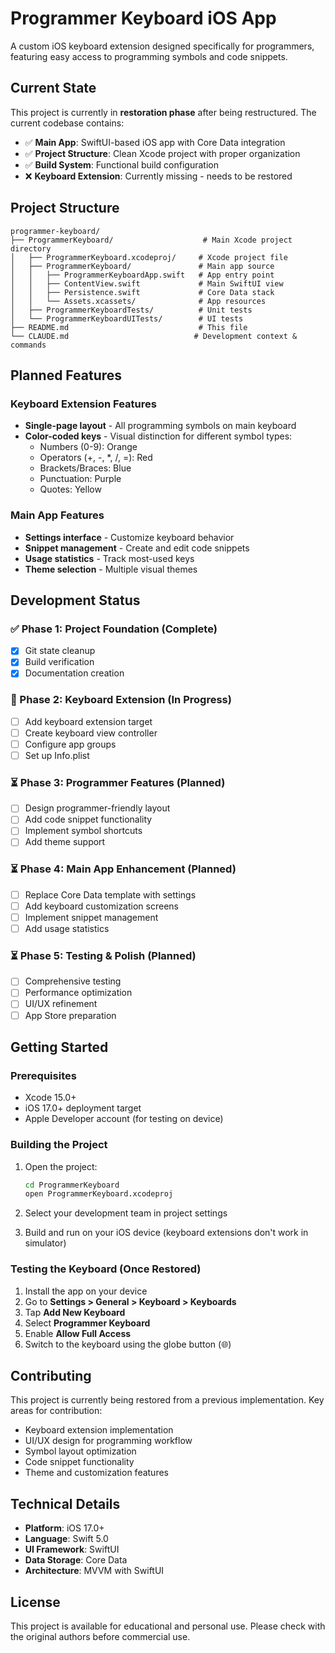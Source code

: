# Programmer Keyboard iOS App

A custom iOS keyboard extension designed specifically for programmers, featuring easy access to programming symbols and code snippets.

## Current State

This project is currently in **restoration phase** after being restructured. The current codebase contains:

- ✅ **Main App**: SwiftUI-based iOS app with Core Data integration
- ✅ **Project Structure**: Clean Xcode project with proper organization  
- ✅ **Build System**: Functional build configuration
- ❌ **Keyboard Extension**: Currently missing - needs to be restored

## Project Structure

```
programmer-keyboard/
├── ProgrammerKeyboard/                    # Main Xcode project directory
│   ├── ProgrammerKeyboard.xcodeproj/     # Xcode project file
│   ├── ProgrammerKeyboard/               # Main app source
│   │   ├── ProgrammerKeyboardApp.swift   # App entry point
│   │   ├── ContentView.swift             # Main SwiftUI view
│   │   ├── Persistence.swift             # Core Data stack
│   │   └── Assets.xcassets/              # App resources
│   ├── ProgrammerKeyboardTests/          # Unit tests
│   └── ProgrammerKeyboardUITests/        # UI tests
├── README.md                             # This file
└── CLAUDE.md                            # Development context & commands
```

## Planned Features

### Keyboard Extension Features
- **Single-page layout** - All programming symbols on main keyboard
- **Color-coded keys** - Visual distinction for different symbol types:
  - Numbers (0-9): Orange
  - Operators (+, -, *, /, =): Red
  - Brackets/Braces: Blue
  - Punctuation: Purple
  - Quotes: Yellow

### Main App Features
- **Settings interface** - Customize keyboard behavior
- **Snippet management** - Create and edit code snippets
- **Usage statistics** - Track most-used keys
- **Theme selection** - Multiple visual themes

## Development Status

### ✅ Phase 1: Project Foundation (Complete)
- [x] Git state cleanup
- [x] Build verification
- [x] Documentation creation

### 🚧 Phase 2: Keyboard Extension (In Progress) 
- [ ] Add keyboard extension target
- [ ] Create keyboard view controller
- [ ] Configure app groups
- [ ] Set up Info.plist

### ⏳ Phase 3: Programmer Features (Planned)
- [ ] Design programmer-friendly layout
- [ ] Add code snippet functionality  
- [ ] Implement symbol shortcuts
- [ ] Add theme support

### ⏳ Phase 4: Main App Enhancement (Planned)
- [ ] Replace Core Data template with settings
- [ ] Add keyboard customization screens
- [ ] Implement snippet management
- [ ] Add usage statistics

### ⏳ Phase 5: Testing & Polish (Planned)
- [ ] Comprehensive testing
- [ ] Performance optimization
- [ ] UI/UX refinement
- [ ] App Store preparation

## Getting Started

### Prerequisites
- Xcode 15.0+
- iOS 17.0+ deployment target
- Apple Developer account (for testing on device)

### Building the Project

1. Open the project:
   ```bash
   cd ProgrammerKeyboard
   open ProgrammerKeyboard.xcodeproj
   ```

2. Select your development team in project settings

3. Build and run on your iOS device (keyboard extensions don't work in simulator)

### Testing the Keyboard (Once Restored)
1. Install the app on your device
2. Go to **Settings > General > Keyboard > Keyboards**
3. Tap **Add New Keyboard**  
4. Select **Programmer Keyboard**
5. Enable **Allow Full Access**
6. Switch to the keyboard using the globe button (🌐)

## Contributing

This project is currently being restored from a previous implementation. Key areas for contribution:

- Keyboard extension implementation
- UI/UX design for programming workflow
- Symbol layout optimization
- Code snippet functionality
- Theme and customization features

## Technical Details

- **Platform**: iOS 17.0+
- **Language**: Swift 5.0
- **UI Framework**: SwiftUI
- **Data Storage**: Core Data
- **Architecture**: MVVM with SwiftUI

## License

This project is available for educational and personal use. Please check with the original authors before commercial use.